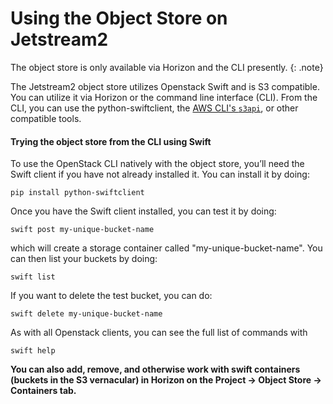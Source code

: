 # Using the Object Store on Jetstream2

The object store is only available via Horizon and the CLI presently.
{: .note}

The Jetstream2 object store utilizes Openstack Swift and is S3 compatible. You can utilize it via Horizon or the command line interface (CLI). From the CLI, you can use the python-swiftclient, the [AWS CLI's `s3api`](s3.md#aws-cli), or other compatible tools.

#### Trying the object store from the CLI using Swift

To use the OpenStack CLI natively with the object store, you’ll need the Swift client if you have not already installed it. You can install it by doing:

    pip install python-swiftclient

Once you have the Swift client installed, you can test it by doing:

    swift post my-unique-bucket-name

which will create a storage container called "my-unique-bucket-name". You can then list your buckets by doing:

    swift list

If you want to delete the test bucket, you can do:

    swift delete my-unique-bucket-name

As with all Openstack clients, you can see the full list of commands with

    swift help

**You can also add, remove, and otherwise work with swift containers (buckets in the S3 vernacular) in Horizon on the Project → Object Store → Containers tab.**
